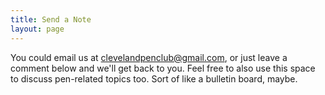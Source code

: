 ```yaml
---
title: Send a Note
layout: page
---
```


You could email us at [clevelandpenclub@gmail.com](mailto:clevelandpenclub@gmail.com), or just leave a comment below and we'll get back to you.
Feel free to also use this space to discuss pen-related topics too.
Sort of like a bulletin board, maybe.

<script src="https://giscus.app/client.js"
        data-repo="clevelandpenclub/clevelandpenclub.github.io"
        data-repo-id="R_kgDONeh5oQ"
        data-category="Announcements"
        data-category-id="DIC_kwDONeh5oc4Cl6ba"
        data-mapping="pathname"
        data-strict="0"
        data-reactions-enabled="0"
        data-emit-metadata="0"
        data-input-position="top"
        data-theme="preferred_color_scheme"
        data-lang="en"
        crossorigin="anonymous"
        async>
</script>
